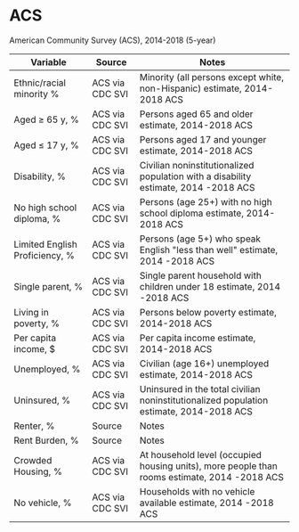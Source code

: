 # ACS

American Community Survey (ACS), 2014-2018 (5-year) 

| Variable  | Source  | Notes |
| ------------- | ------------- | ----- |
| Ethnic/racial minority % |  ACS via CDC SVI  |  Minority (all persons except white, non-Hispanic) estimate, 2014-2018 ACS |
| Aged ≥ 65 y, %  |  ACS via CDC SVI  | Persons aged 65 and older estimate, 2014-2018 ACS | 
| Aged ≤ 17 y, % |  ACS via CDC SVI  | Persons aged 17 and younger estimate, 2014-2018 ACS |
| Disability, %  | ACS via CDC SVI  | Civilian noninstitutionalized population with a disability estimate, 2014 -2018 ACS |
| No high school diploma, %  | ACS via CDC SVI |Persons (age 25+) with no high school diploma estimate, 2014-2018 ACS |
| Limited English Proficiency, %  | ACS via CDC SVI  | Persons (age 5+) who speak English "less than well" estimate, 2014 -2018 ACS|
| Single parent, %  | ACS via CDC SVI | Single parent household with children under 18 estimate, 2014 -2018 ACS |
| Living in poverty, %  | ACS via CDC SVI  | Persons below poverty estimate, 2014-2018 ACS |
| Per capita income, $  |  ACS via CDC SVI  | Per capita income estimate, 2014-2018 ACS |
| Unemployed, %  | ACS via CDC SVI  | Civilian (age 16+) unemployed estimate, 2014-2018 ACS |
| Uninsured, %  | ACS via CDC SVI  | Uninsured in the total civilian noninstitutionalized population estimate, 2014-2018 ACS |
| Renter, %  | Source | Notes |
| Rent Burden, %  |  Source | Notes |
| Crowded Housing, %  |  ACS via CDC SVI  | At household level (occupied housing units), more people than rooms estimate, 2014 -2018 ACS |
| No vehicle, %  |  ACS via CDC SVI | Households with no vehicle available estimate, 2014 -2018 ACS|


